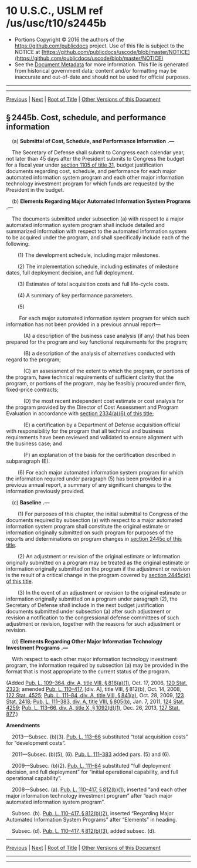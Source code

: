 ---
---

# 10 U.S.C., USLM ref /us/usc/t10/s2445b

* Portions Copyright © 2016 the authors of the https://github.com/publicdocs project.
  Use of this file is subject to the NOTICE at [https://github.com/publicdocs/uscode/blob/master/NOTICE](https://github.com/publicdocs/uscode/blob/master/NOTICE)
* See the [Document Metadata](././../../../../../..//README.md) for more information.
  This file is generated from historical government data; content and/or formatting may be inaccurate and out-of-date and should not be used for official purposes.

----------
----------

[Previous](./../../../../../..//us/usc/t10/stA/ptIV/ch144A/m__us_usc_t10_s2445a.md) | [Next](./../../../../../..//us/usc/t10/stA/ptIV/ch144A/m__us_usc_t10_s2445c.md) | [Root of Title](./../../../../../../) | [Other Versions of this Document](https://publicdocs.github.io/go/links?ns=uslm&ref=%2Fus%2Fusc%2Ft10%2Fs2445b)

## § 2445b. Cost, schedule, and performance information

    (a)  __Submittal of Cost, Schedule, and Performance Information__  __.—__ 

    The Secretary of Defense shall submit to Congress each calendar year, not later than 45 days after the President submits to Congress the budget for a fiscal year under [section 1105 of title 31][/us/usc/t31/s1105], budget justification documents regarding cost, schedule, and performance for each major automated information system program and each other major information technology investment program for which funds are requested by the President in the budget.

    (b)  __Elements Regarding Major Automated Information System Programs__  __.—__ 

    The documents submitted under subsection (a) with respect to a major automated information system program shall include detailed and summarized information with respect to the automated information system to be acquired under the program, and shall specifically include each of the following:

        (1) The development schedule, including major milestones.

        (2) The implementation schedule, including estimates of milestone dates, full deployment decision, and full deployment.

        (3) Estimates of total acquisition costs and full life-cycle costs.

        (4) A summary of key performance parameters.

        (5)

         For each major automated information system program for which such information has not been provided in a previous annual report—

            (A) a description of the business case analysis (if any) that has been prepared for the program and key functional requirements for the program;

            (B) a description of the analysis of alternatives conducted with regard to the program;

            (C) an assessment of the extent to which the program, or portions of the program, have technical requirements of sufficient clarity that the program, or portions of the program, may be feasibly procured under firm, fixed-price contracts;

            (D) the most recent independent cost estimate or cost analysis for the program provided by the Director of Cost Assessment and Program Evaluation in accordance with [section 2334(a)(6) of this title][/us/usc/t10/s2334/a/6];

            (E) a certification by a Department of Defense acquisition official with responsibility for the program that all technical and business requirements have been reviewed and validated to ensure alignment with the business case; and

            (F) an explanation of the basis for the certification described in subparagraph (E).

        (6) For each major automated information system program for which the information required under paragraph (5) has been provided in a previous annual report, a summary of any significant changes to the information previously provided.

    (c)  __Baseline__  __.—__ 

        (1) For purposes of this chapter, the initial submittal to Congress of the documents required by subsection (a) with respect to a major automated information system program shall constitute the original estimate or information originally submitted on such program for purposes of the reports and determinations on program changes in [section 2445c of this title][/us/usc/t10/s2445c].

        (2) An adjustment or revision of the original estimate or information originally submitted on a program may be treated as the original estimate or information originally submitted on the program if the adjustment or revision is the result of a critical change in the program covered by [section 2445c(d) of this title][/us/usc/t10/s2445c/d].

        (3) In the event of an adjustment or revision to the original estimate or information originally submitted on a program under paragraph (2), the Secretary of Defense shall include in the next budget justification documents submitted under subsection (a) after such adjustment or revision a notification to the congressional defense committees of such adjustment or revision, together with the reasons for such adjustment or revision.

    (d)  __Elements Regarding Other Major Information Technology Investment Programs__  __.—__ 

    With respect to each other major information technology investment program, the information required by subsection (a) may be provided in the format that is most appropriate to the current status of the program.

(Added [Pub. L. 109–364, div. A, title VIII, § 816(a)(1)][/us/pl/109/364/s816/a/1], Oct. 17, 2006, [120 Stat. 2323][/us/stat/120/2323]; amended [Pub. L. 110–417][/us/pl/110/417], \[div. A\], title VIII, § 812(b), Oct. 14, 2008, [122 Stat. 4525][/us/stat/122/4525]; [Pub. L. 111–84, div. A, title VIII, § 841(a)][/us/pl/111/84/s841/a], Oct. 28, 2009, [123 Stat. 2418][/us/stat/123/2418]; [Pub. L. 111–383, div. A, title VIII, § 805(b)][/us/pl/111/383/s805/b], Jan. 7, 2011, [124 Stat. 4259][/us/stat/124/4259]; [Pub. L. 113–66, div. A, title X, § 1092(d)(1)][/us/pl/113/66/s1092/d/1], Dec. 26, 2013, [127 Stat. 877][/us/stat/127/877].)

 __Amendments__ 

    2013—Subsec. (b)(3). [Pub. L. 113–66][/us/pl/113/66] substituted “total acquisition costs” for “development costs”.

    2011—Subsec. (b)(5), (6). [Pub. L. 111–383][/us/pl/111/383] added pars. (5) and (6).

    2009—Subsec. (b)(2). [Pub. L. 111–84][/us/pl/111/84] substituted “full deployment decision, and full deployment” for “initial operational capability, and full operational capability”.

    2008—Subsec. (a). [Pub. L. 110–417, § 812(b)(1)][/us/pl/110/417/s812/b/1], inserted “and each other major information technology investment program” after “each major automated information system program”.

    Subsec. (b). [Pub. L. 110–417, § 812(b)(2)][/us/pl/110/417/s812/b/2], inserted “Regarding Major Automated Information System Programs” after “Elements” in heading.

    Subsec. (d). [Pub. L. 110–417, § 812(b)(3)][/us/pl/110/417/s812/b/3], added subsec. (d).

----------

[Previous](./../../../../../..//us/usc/t10/stA/ptIV/ch144A/m__us_usc_t10_s2445a.md) | [Next](./../../../../../..//us/usc/t10/stA/ptIV/ch144A/m__us_usc_t10_s2445c.md) | [Root of Title](./../../../../../../) | [Other Versions of this Document](https://publicdocs.github.io/go/links?ns=uslm&ref=%2Fus%2Fusc%2Ft10%2Fs2445b)

----------
----------

[/us/usc/t31/s1105]: https://publicdocs.github.io/go/links?ns=uslm&ref=%2Fus%2Fusc%2Ft31%2Fs1105
[/us/usc/t10/s2334/a/6]: https://publicdocs.github.io/go/links?ns=uslm&ref=%2Fus%2Fusc%2Ft10%2Fs2334%2Fa%2F6
[/us/usc/t10/s2445c]: https://publicdocs.github.io/go/links?ns=uslm&ref=%2Fus%2Fusc%2Ft10%2Fs2445c
[/us/usc/t10/s2445c/d]: https://publicdocs.github.io/go/links?ns=uslm&ref=%2Fus%2Fusc%2Ft10%2Fs2445c%2Fd
[/us/pl/109/364/s816/a/1]: https://publicdocs.github.io/go/links?ns=uslm&ref=%2Fus%2Fpl%2F109%2F364%2Fs816%2Fa%2F1
[/us/stat/120/2323]: https://publicdocs.github.io/go/links?ns=uslm&ref=%2Fus%2Fstat%2F120%2F2323
[/us/pl/110/417]: https://publicdocs.github.io/go/links?ns=uslm&ref=%2Fus%2Fpl%2F110%2F417
[/us/stat/122/4525]: https://publicdocs.github.io/go/links?ns=uslm&ref=%2Fus%2Fstat%2F122%2F4525
[/us/pl/111/84/s841/a]: https://publicdocs.github.io/go/links?ns=uslm&ref=%2Fus%2Fpl%2F111%2F84%2Fs841%2Fa
[/us/stat/123/2418]: https://publicdocs.github.io/go/links?ns=uslm&ref=%2Fus%2Fstat%2F123%2F2418
[/us/pl/111/383/s805/b]: https://publicdocs.github.io/go/links?ns=uslm&ref=%2Fus%2Fpl%2F111%2F383%2Fs805%2Fb
[/us/stat/124/4259]: https://publicdocs.github.io/go/links?ns=uslm&ref=%2Fus%2Fstat%2F124%2F4259
[/us/pl/113/66/s1092/d/1]: https://publicdocs.github.io/go/links?ns=uslm&ref=%2Fus%2Fpl%2F113%2F66%2Fs1092%2Fd%2F1
[/us/stat/127/877]: https://publicdocs.github.io/go/links?ns=uslm&ref=%2Fus%2Fstat%2F127%2F877
[/us/pl/113/66]: https://publicdocs.github.io/go/links?ns=uslm&ref=%2Fus%2Fpl%2F113%2F66
[/us/pl/111/383]: https://publicdocs.github.io/go/links?ns=uslm&ref=%2Fus%2Fpl%2F111%2F383
[/us/pl/111/84]: https://publicdocs.github.io/go/links?ns=uslm&ref=%2Fus%2Fpl%2F111%2F84
[/us/pl/110/417/s812/b/1]: https://publicdocs.github.io/go/links?ns=uslm&ref=%2Fus%2Fpl%2F110%2F417%2Fs812%2Fb%2F1
[/us/pl/110/417/s812/b/2]: https://publicdocs.github.io/go/links?ns=uslm&ref=%2Fus%2Fpl%2F110%2F417%2Fs812%2Fb%2F2
[/us/pl/110/417/s812/b/3]: https://publicdocs.github.io/go/links?ns=uslm&ref=%2Fus%2Fpl%2F110%2F417%2Fs812%2Fb%2F3


